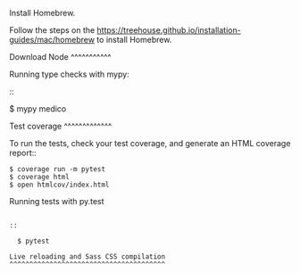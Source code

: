 Install Homebrew. 

Follow the steps on the https://treehouse.github.io/installation-guides/mac/homebrew to install Homebrew.

Download Node
^^^^^^^^^^^

Running type checks with mypy:

::

  $ mypy medico

Test coverage
^^^^^^^^^^^^^

To run the tests, check your test coverage, and generate an HTML coverage report::

    $ coverage run -m pytest
    $ coverage html
    $ open htmlcov/index.html

Running tests with py.test
~~~~~~~~~~~~~~~~~~~~~~~~~~

::

  $ pytest

Live reloading and Sass CSS compilation
^^^^^^^^^^^^^^^^^^^^^^^^^^^^^^^^^^^^^^^
